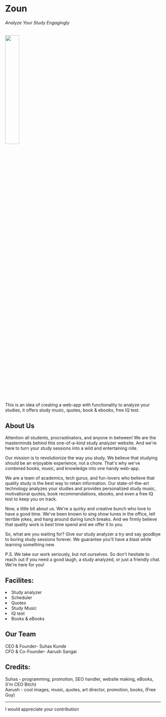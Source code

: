 <h1>Zoun</h1>
<h6>Analyze Your Study Engagingly</h6>
<img src='https://media.licdn.com/dms/image/C4D22AQHj2dJIgjna9A/feedshare-shrink_800/0/1676739273157?e=1679529600&v=beta&t=vUXUb6TugTjfB17_LvIKdrEJ3l9FK5X1r5joT0qY5Dc' height="30%" width="30%">
<p>This is an idea of creating a web-app with functionality to analyze your studies, it offers study music, quotes, book & ebooks, free IQ test.</p>
<h2>About Us</h2>
Attention all students, procrastinators, and anyone in between! We are the masterminds behind this one-of-a-kind study analyzer website. And we're here to turn your study sessions into a wild and entertaining ride.

Our mission is to revolutionize the way you study. We believe that studying should be an enjoyable experience, not a chore. That's why we've combined books, music, and knowledge into one handy web-app.

We are a team of academics, tech gurus, and fun-lovers who believe that quality study is the best way to retain information. Our state-of-the-art technology analyzes your studies and provides personalized study music, motivational quotes, book recommendations, ebooks, and even a free IQ test to keep you on track.

Now, a little bit about us. We're a quirky and creative bunch who love to have a good time. We've been known to sing show tunes in the office, tell terrible jokes, and hang around during lunch breaks. And we firmly believe that quality work is best time spend and we offer it to you.

So, what are you waiting for? Give our study analyzer a try and say goodbye to boring study sessions forever. We guarantee you'll have a blast while learning something new.

P.S. We take our work seriously, but not ourselves. So don't hesitate to reach out if you need a good laugh, a study analyzed, or just a friendly chat. We're here for you!

<h2>Facilites:</h2>
<Li>Study analyzer</li>
<li>Scheduler </li>
<li>Quotes</li> 
<li>Study Music </li>
<li>IQ test </li>
<li>Books & eBooks</li>

<h2>Our Team</h2>
CEO & Founder- Suhas Kunde <br>
CFO & Co-Founder- Aarush Sangai<br>

<h2>Credits:</h2>
Suhas - programming, promotion, SEO handler, website making, eBooks, (I'm CEO Bitch)<br>
Aarush - cool images, music, quotes, art director, promotion, books, (Free Guy) <br>
<hr>
I would appreciate your contribution 
